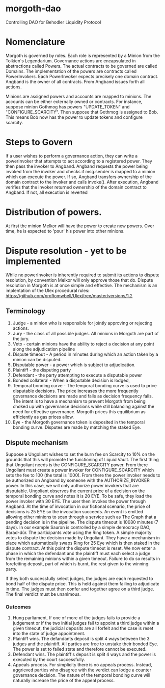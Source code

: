 # morgoth-dao
Controlling DAO for Behodler Liquidity Protocol

# Nomenclature
Morgoth is governed by roles. Each role is represented by a Minion from the Tolkien's Legendarium.
Governance actions are encapsulated in abstractions called Powers.
The actual contracts to be governed are called Domains. The implementation of the powers are contracts called PowerInvokers. Each PowerInvoker expects precisely one domain contract.  
Angband is the owner of all contracts. From Angband issues forth all actions.

Minions are assigned powers and accounts are mapped to minions. The accounts can be either externally owned or contracts.
For instance, suppose minion Gothmog has powers "UPDATE_TOKEN" and "CONFIGURE_SCARCITY". Then suppose that Gothmog is assigned to Bob. This means Bob now has the power to update tokens and configure scarcity.

# Steps to Govern
If a user wishes to perform a governance action, they can write a powerInvoker that attempts to act according to a registered power. They then pass the invoker to Angband. Angband requests the power being invoked from the invoker and checks if msg.sender is mapped to a minion which can execute the power. If so, Angband transfers ownership of the domain contract to the invoker and calls invoke(). After execution, Angband verifies that the invoker returned ownership of the domain contract to Angband. If not, all execution is reverted

# Distribution of powers.
At first the minion Melkor will have the power to create new powers. Over time, he is expected to 'pour' his power into other minions.

# Dispute resolution - yet to be implemented
While no powerInvoker is inherently required to submit its actions to dispute resolution, by convention Melkor will only approve those that do.
Dispute resolution in Morgoth is at once simple and effective. The mechanism is an implentation of the Ulex procedural rules: https://github.com/proftomwbell/Ulex/tree/master/versions/1.2

## Terminology 
1. Judge - a minion who is responsible for jointly approving or rejecting actions.
2. Jury - the class of all possible judges. All minions in Morgoth are part of the jury.
3. Veto - certain minions have the ability to reject a decision at any point along the adjudication pipeline   
4. Dispute timeout - A period in minutes during which an action taken by a minion can be disputed. 
5. Disputable power - a power which is subject to adjudication.
6. Plaintiff - the disputing party
7. Defendant - the party attempting to execute a disputable power
6. Bonded collateral - When a disputable decision is lodged, 
7. Temporal bonding curve - The temporal bonding curve is used to price disputable decisions. The price increases the more frequently governance decisions are made and falls as decision frequency falls. The intent is to have a mechanism to prevent Morgoth from being choked up with governance decisions while still balancing against the need for effective governance. Morgoth prices this equilibrium as efficiently as gas prices allow. 
8. Eye - the Morgoth governance token is deposited in the temporal bonding curve. Disputes are made by matching the staked Eye.

## Dispute mechanism

Suppose a Ungoliant wishes to set the burn fee on Scarcity to 10% on the grounds that this will promote the functioning of Liquid Vault. The first thing that Ungoliant needs is the CONFIGURE_SCARCITY power. From there Ungoliant must create a power invoker for CONFIGURE_SCARCITY which sets the fee to 100 (the total is 1000). From there the power invoker needs to be authorized on Angband by someone with the AUTHORIZE_INVOKER power. In this case, we will only authorize power invokers that are disputable. Ungoliant observes the current price of a decision on the temporal bonding curve and notes it is 20 EYE. To be safe, they load the power invoker with 30 EYE. 
The user then invokes the power through Angband. 
At the time of invocation in our fictional scenario, the price of decisions is 25 EYE so the invocation succeeds. 
An event is emitted allowing other minions to scan through a service such as The Graph that a pending decision is in the pipeline.
The dispute timeout is 10080 minutes (7 days).
In our example Sauron is controlled by a simple democracy DAO, Barad-dûr. The participants vote using the Ring token. A simple majority votes to dispute the decision made by Ungoliant. They have a mechanism in place which automatically swaps Ring for 25 Eye which is then staked in the dispute contract.
At this point the dispute timeout is reset. 
We now enter a phase in which the defendant and the plaintiff must each select a judge from the remaining minions within a given timeout. Failure to do so results in forefeiting deposit, part of which is burnt, the rest given to the winning party.

If they both successfully select judges, the judges are each requested to bond half of the dispute price. This is held against them failing to adjudicate in time. The judges must then confer and together agree on a third judge. 
The final verdict must be unanimous.

### Outcomes
1. Hung parliament. If one of more of the judges fails to provide a judgement or if the two initial judges fail to appoint a third judge within a given timeout, the judicial deposits are all forfeit and the case is reset into the state of judge appointment.
2. Plaintiff wins. The defandants deposit is split 4 ways between the 3 judges and the plaintiff. All parties are free to unstake their bonded Eye. The power is set to failed state and therefore cannot be executed.
3. Defendant wins. The plaintiff's deposit is split 4 ways and the power is executed by the court successfully.
4. Appeals process. For simplicity there is no appeals process. Instead, aggrieved parties who disagree with the verdict can lodge a counter governance decision. The nature of the temporal bonding curve will naturally increase the price of the appeal process.
